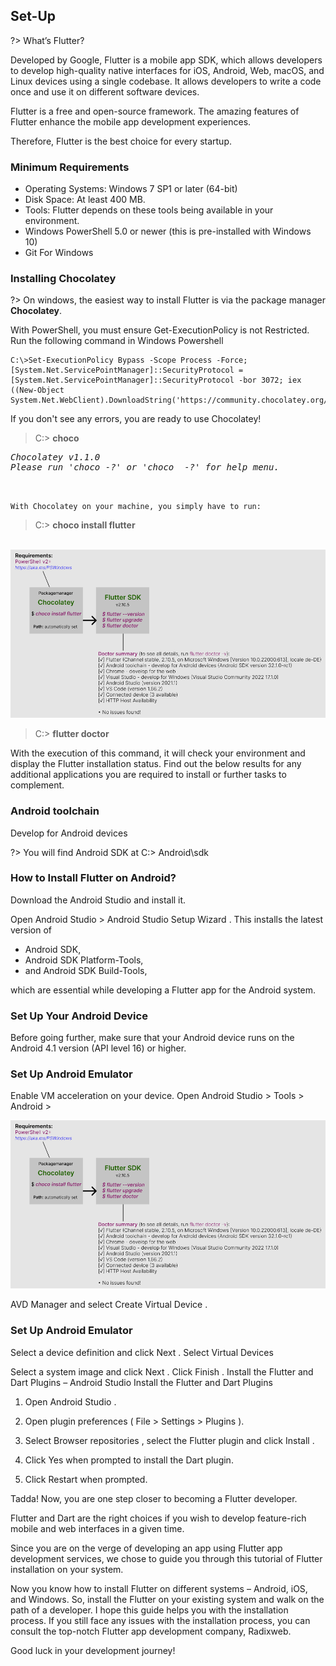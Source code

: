 ## Set-Up 

?> What’s Flutter?  

<p>Developed by Google, Flutter is a mobile app SDK, which allows developers to develop high-quality native interfaces for iOS, Android, Web, macOS, and Linux devices using a single codebase. It allows developers to write a code once and use it on different software devices.</p> 

Flutter is a free and open-source framework. The amazing features of Flutter enhance the mobile app development experiences.

Therefore, Flutter is the best choice for every startup.


### Minimum Requirements

- Operating Systems: Windows 7 SP1 or later (64-bit)
- Disk Space: At least 400 MB.
- Tools: Flutter depends on these tools being available in your environment.
- Windows PowerShell 5.0 or newer (this is pre-installed with Windows 10)
- Git For Windows

### Installing Chocolatey

?> On windows, the easiest way to install Flutter is via the package manager <strong>Chocolatey</strong>.  
<p>With PowerShell, you must ensure Get-ExecutionPolicy is not Restricted.</br>
Run the following command in Windows Powershell</p>

```
C:\>Set-ExecutionPolicy Bypass -Scope Process -Force; [System.Net.ServicePointManager]::SecurityProtocol = [System.Net.ServicePointManager]::SecurityProtocol -bor 3072; iex ((New-Object System.Net.WebClient).DownloadString('https://community.chocolatey.org/install.ps1'))
```

<p>If you don't see any errors, you are ready to use Chocolatey!</p>

> C:\> **choco**

<pre><i>Chocolatey v1.1.0    
Please run 'choco -?' or 'choco <command> -?' for help menu.</i></pre></br> 

`With Chocolatey on your machine, you simply have to run:`


> C:\> **choco install flutter**

<br>

<div align=center>
<img src="./img/Flutter.png"/>
</div>


> C:\> **flutter doctor**  

<p>With the execution of this command, it will check your environment and display the Flutter installation status. Find out the below results for any additional applications you are required to install or further tasks to complement.</p>

### Android toolchain  
Develop for Android devices

?> You will find Android SDK at C:> Android\sdk  

### How to Install Flutter on Android?
Download the Android Studio and install it.  

<p>Open Android Studio > Android Studio Setup Wizard .  
This installs the latest version of  
  
  -  Android SDK, 
  -  Android SDK Platform-Tools, 
  -  and Android SDK Build-Tools,  
  
  which are essential while developing a Flutter app for the Android system.</p>

### Set Up Your Android Device
Before going further, make sure that your Android device runs on the Android 4.1 version (API level 16) or higher.  

### Set Up Android Emulator
Enable VM acceleration on your device.
Open Android Studio > Tools > Android >   

<div align=center>
<img src="./img/Flutter.png"/>
</div>

AVD Manager and select Create Virtual Device .
### Set Up Android Emulator

Select a device definition and click Next .
Select Virtual Devices

Select a system image and click Next .
Click Finish .
Install the Flutter and Dart Plugins – Android Studio
Install the Flutter and Dart Plugins

1. Open Android Studio .

2. Open plugin preferences ( File > Settings > Plugins ).

3. Select Browser repositories , select the Flutter plugin and click Install .

4. Click Yes when prompted to install the Dart plugin.

5. Click Restart when prompted.

Tadda! Now, you are one step closer to becoming a Flutter developer.

Flutter and Dart are the right choices if you wish to develop feature-rich mobile and web interfaces in a given time.

Since you are on the verge of developing an app using Flutter app development services, we chose to guide you through this tutorial of Flutter installation on your system.

Now you know how to install Flutter on different systems – Android, iOS, and Windows. So, install the Flutter on your existing system and walk on the path of a developer. I hope this guide helps you with the installation process. If you still face any issues with the installation process, you can consult the top-notch Flutter app development company, Radixweb.

Good luck in your development journey!
